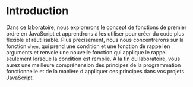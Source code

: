 # Introduction

Dans ce laboratoire, nous explorerons le concept de fonctions de premier ordre en JavaScript et apprendrons à les utiliser pour créer du code plus flexible et réutilisable. Plus précisément, nous nous concentrerons sur la fonction `when`, qui prend une condition et une fonction de rappel en arguments et renvoie une nouvelle fonction qui applique le rappel seulement lorsque la condition est remplie. À la fin du laboratoire, vous aurez une meilleure compréhension des principes de la programmation fonctionnelle et de la manière d'appliquer ces principes dans vos projets JavaScript.
